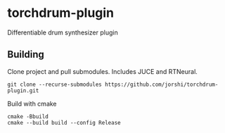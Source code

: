 # torchdrum-plugin
Differentiable drum synthesizer plugin

## Building

Clone project and pull submodules. Includes JUCE and RTNeural.
```
git clone --recurse-submodules https://github.com/jorshi/torchdrum-plugin.git
```

Build with cmake
```
cmake -Bbuild
cmake --build build --config Release
```
